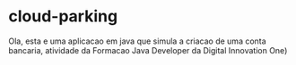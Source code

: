 # cloud-parking

Ola, esta e uma aplicacao em java que simula a criacao de uma conta bancaria, atividade da Formacao Java Developer da Digital
Innovation One)